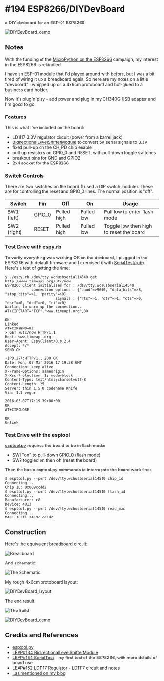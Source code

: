 # #194 ESP8266/DIYDevBoard

a DIY devboard for an ESP-01 ESP8266

![DIYDevBoard_demo](./assets/DIYDevBoard_demo.jpg?raw=true)


## Notes

With the funding of the [MicroPython on the ESP8266](https://www.kickstarter.com/projects/214379695/micropython-on-the-esp8266-beautifully-easy-iot) campaign, my interest in the ESP8266 is rekindled.

I have an ESP-01 module that I'd played around with before, but I was a bit tired of wiring it up a breadboard again.
So here are my notes on a little "devboard" I whipped up on a 4x6cm protoboard and hot-glued to a business card holder.

Now it's plug'n'play - add power and plug in my CH340G USB adapter and I'm good to go.

### Features

This is what I've included on the board:

* LD1117 3.3V regulator circuit (power from a barrel jack)
* [BidirectionalLevelShifterModule](../../../Electronics101/BidirectionalLevelShifterModule) to convert 5V serial signals to 3.3V
* fixed pull-up on the CH_PD chip enable
* pull-up resistors on GPIO_0 and RESET, with pull-down toggle switches
* breakout pins for GND and GPIO2
* 2x4 socket for the ESP8266

### Switch Controls

There are two switches on the board (I used a DIP switch module).
These are for controlling the reset and GPIO_0 lines.
The normal position is "off".

| Switch      | Pin    | Off         | On         | Usage |
|-------------|--------|-------------|------------|-------|
| SW1 (left)  | GPIO_0 | Pulled high | Pulled low | Pull low to enter flash mode |
| SW2 (right) | RESET  | Pulled high | Pulled low | Toggle low then high to reset the board |

### Test Drive with espy.rb

To verify everything was working OK on the devboard, I plugged in the ESP8266 with default firmware
and I exercised it with [SerialTest/ruby](../SerialTest/ruby). Here's a test of getting the time:

```
$ ./espy.rb /dev/tty.wchusbserial14540 get http://www.timeapi.org/utc/now
ESP8266 Client initialised for : /dev/tty.wchusbserial14540
            connection options : {"baud"=>9600, "data_bits"=>8, "stop_bits"=>1, "parity"=>0}
                       signals : {"rts"=>1, "dtr"=>1, "cts"=>0, "dsr"=>0, "dcd"=>0, "ri"=>0}
Waiting to warm up the connection..
AT+CIPSTART="TCP","www.timeapi.org",80

OK
Linked
AT+CIPSEND=93
> GET /utc/now HTTP/1.1
Host: www.timeapi.org
User-Agent: EspyClient/0.9.2.4
Accept: */*
SEND OK

+IPD,277:HTTP/1.1 200 OK
Date: Mon, 07 Mar 2016 17:19:38 GMT
Connection: keep-alive
X-Frame-Options: sameorigin
X-Xss-Protection: 1; mode=block
Content-Type: text/html;charset=utf-8
Content-Length: 25
Server: thin 1.5.0 codename Knife
Via: 1.1 vegur

2016-03-07T17:19:39+00:00
OK
AT+CIPCLOSE

OK
Unlink
```

### Test Drive with the esptool

[esptool.py](https://github.com/themadinventor/esptool) requires the board to be in flash mode:
* SW1 "on" to pull-down GPIO_0 (flash mode)
* SW2 toggled on then off (reset the board)

Then the basic esptool.py commands to interrogate the board work fine:

```
$ esptool.py --port /dev/tty.wchusbserial14540 chip_id
Connecting...
Chip ID: 0x009ccdd2
$ esptool.py --port /dev/tty.wchusbserial14540 flash_id
Connecting...
Manufacturer: c8
Device: 4013
$ esptool.py --port /dev/tty.wchusbserial14540 read_mac
Connecting...
MAC: 18:fe:34:9c:cd:d2
```

## Construction

Here's the equivalent breadboard circuit:

![Breadboard](./assets/DIYDevBoard_bb.jpg?raw=true)

And schematic:

![The Schematic](./assets/DIYDevBoard_schematic.jpg?raw=true)

My rough 4x6cm protoboard layout:

![DIYDevBoard_layout](./assets/DIYDevBoard_layout.jpg?raw=true)

The end result:

![The Build](./assets/DIYDevBoard_build.jpg?raw=true)

![DIYDevBoard_demo](./assets/DIYDevBoard_demo.jpg?raw=true)

## Credits and References

* [esptool.py](https://github.com/themadinventor/esptool)
* [LEAP#134 BidirectionalLevelShifterModule](../../Electronics101/BidirectionalLevelShifterModule)
* [LEAP#154 SerialTest](../SerialTest) - my first test of the ESP8266, with more details of board use
* [LEAP#152 LD1117 Regulator](../../Electronics101/Power/RegulatorLD1117) - LD1117 circuit and notes
* [..as mentioned on my blog](https://blog.tardate.com/2016/03/littlearduinoprojects194-diy-esp8266.html)
